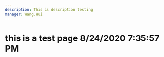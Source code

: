 ```yaml
---
description: This is description testing
manager: Wang.Hui
---
```

# this is a test page 8/24/2020 7:35:57 PM